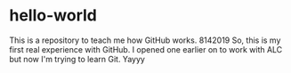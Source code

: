 # hello-world
This is a repository to teach me how GitHub works. 8142019
So, this is my first real experience with GitHub. I opened one earlier on to work with ALC but now I'm trying to learn Git. Yayyy
